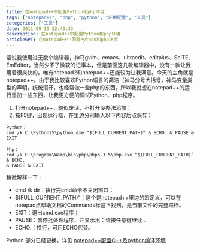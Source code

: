 ```yaml
---
title: 在notepad++中配置Python和php环境
tags: ["notepad++", "php", "python", "环境配置", "工具"]
categories: ["工具"]
date: 2011-09-19 22:43:33
description: 在notepad++中配置Python和php环境
articleGPT: 在notepad++中配置Python和php环境
---
```


话说我使用过无数个编辑器，神马gvim、emacs、ultraedit、editplus、SciTE、EmEditor，当然少不了微软的记事本，但是前面这几款编辑器中，没有一款让我用着很爽快的。唯有notepad2和notepad++还能较为让我满意。今天的主角就是notepad++。由于我比较喜欢Python语言的简洁（神马分号大括号，神马变量类型的声明，统统滚开，也经常做一些php的东西，所以我就想在notepad++的运行里加一些东西，让我更方便的调试Python、php程序。  

1. 打开notepad++，貌似废话，不打开没办法添加；  
2. 按F5键，出现运行框，在里边分别输入以下内容后点保存：

```
Python：
cmd /k C:\Python25\python.exe “$(FULL_CURRENT_PATH)” & ECHO. & PAUSE & EXIT

Php：
cmd /k E:\program\Wamp\bin\php\php5.3.5\php.exe “$(FULL_CURRENT_PATH)” & ECHO.
& PAUSE & EXIT
```

稍微解释一下：

  * cmd /k dir：执行完cmd命令不关闭窗口；
  * $(FULL_CURRENT_PATH)”：这个是notepad++里边的宏定义，可以在notepad点帮助文档的Commands标签下找到，是当前文件的完整路径。
  * EXIT：退出cmd.exe程序；
  * PAUSE：暂停批处理程序，并显示出：请按任意键继续…
  * ECHO.：换行，可用ECHO代替。

Python 部分已经更换，详见 [notepad++配置C++及python编译环境](./2012-05-13-npp-cpp-python.md)
